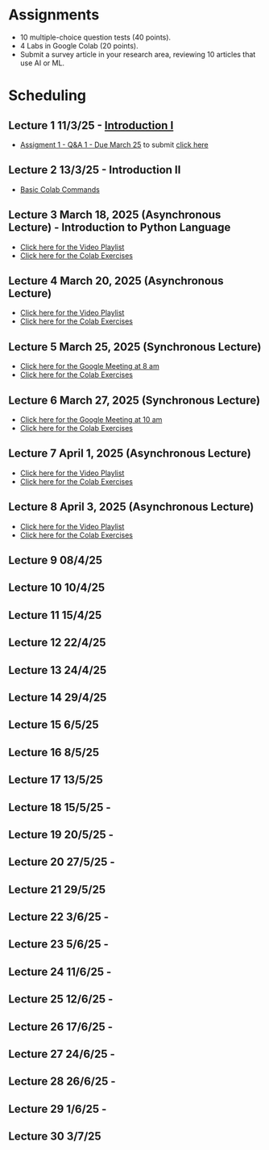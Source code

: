 # Assignments

* 10 multiple-choice question tests (40 points).
* 4 Labs in Google Colab (20 points).
* Submit a survey article in your research area, reviewing 10 articles that use AI or ML.  

# Scheduling

##  Lecture 1 11/3/25 - [Introduction I](https://docs.google.com/presentation/d/10jTcNTy6A4eGegUodfMp8QGZ8cTOX7ObdbvcqoAawHU/edit?usp=sharing)
* [Assigment 1 - Q&A 1 - Due March 25](https://colab.research.google.com/drive/1fCDq2dGGM_Zmsh58V_VUnBoeoiQ85YZk?usp=sharing)  to submit [click here]()
  
## Lecture 2 13/3/25  -  Introduction II 

* [Basic Colab Commands](https://colab.research.google.com/drive/13n7krqZdgiSd2a_2LQVAZC1wu4j9Hi_E?usp=sharing)

## Lecture 3 March 18, 2025 (Asynchronous Lecture) - Introduction to Python Language
* [Click here for the Video Playlist]()
* [Click here for the Colab Exercises](https://colab.research.google.com/drive/1kjNadd4g3y7ekMycTsZdA2tu9RpheEL5?usp=sharing)

## Lecture 4 March 20, 2025 (Asynchronous Lecture)
* [Click here for the Video Playlist]()
* [Click here for the Colab Exercises]()

## Lecture 5 March 25, 2025 (Synchronous Lecture)
* [Click here for the Google Meeting at 8 am]()
* [Click here for the Colab Exercises]()

## Lecture 6 March 27, 2025 (Synchronous Lecture)
* [Click here for the Google Meeting at 10 am]()
* [Click here for the Colab Exercises]()

## Lecture 7 April 1, 2025 (Asynchronous Lecture)
* [Click here for the Video Playlist]()
* [Click here for the Colab Exercises]()

## Lecture 8 April 3, 2025 (Asynchronous Lecture)
* [Click here for the Video Playlist]()
* [Click here for the Colab Exercises]()


## Lecture 9 08/4/25  
## Lecture 10 10/4/25 
## Lecture 11 15/4/25 
## Lecture 12 22/4/25
## Lecture 13 24/4/25 
## Lecture 14 29/4/25  
## Lecture 15 6/5/25    
## Lecture 16 8/5/25  
## Lecture 17 13/5/25 
## Lecture 18 15/5/25 - 
## Lecture 19 20/5/25 - 
## Lecture 20 27/5/25 - 
## Lecture 21 29/5/25  
## Lecture 22 3/6/25  - 
## Lecture 23 5/6/25  - 
## Lecture 24 11/6/25  - 
## Lecture 25 12/6/25 - 
## Lecture 26 17/6/25 - 
## Lecture 27 24/6/25 - 
## Lecture 28 26/6/25 -  
## Lecture 29 1/6/25 -  
## Lecture 30 3/7/25   




